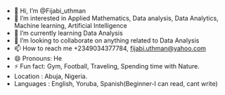 - 👋 Hi, I’m @Fijabi_uthman
- 👀 I’m interested in Applied Mathematics, Data analysis, Data Analytics, Machine learning, Artificial Intelligence 
- 🌱 I’m currently learning Data Analysis
- 💞️ I’m looking to collaborate on anything related to Data Analysis
- 📫 How to reach me +2349034377784, fijabi.uthman@yahoo.com
- 😄 Pronouns: He
- ⚡ Fun fact: Gym, Football, Traveling, Spending time with Nature.
-  Location : Abuja, Nigeria. 
- Languages : English, Yoruba, Spanish(Beginner-I can read, cant write)

<!---
Twisted-Data/Twisted-Data is a ✨ special ✨ repository because its `README.md` (this file) appears on your GitHub profile.
You can click the Preview link to take a look at your changes.
--->
